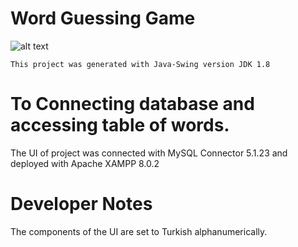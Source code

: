 # Word Guessing Game
![alt text](https://cdn.icon-icons.com/icons2/2415/PNG/512/java_original_wordmark_logo_icon_146459.png)


    This project was generated with Java-Swing version JDK 1.8

# To Connecting database and accessing table of words. 

The UI of project was connected with MySQL Connector 5.1.23 and deployed with Apache XAMPP 8.0.2



# Developer Notes

The components of the UI are set to Turkish alphanumerically.



